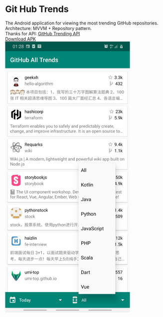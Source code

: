 # Git Hub Trends
The Android application for viewing the most trending GitHub repositories.  
Architecture: MVVM + Repository pattern.  
Thanks for API: [GitHub Trending API](https://github.com/huchenme/github-trending-api)  
[Download APK](https://drive.google.com/file/d/1szEnYgC4seJxoT8X9BjNo17Nf9F5-jsy/view?usp=sharing)  
<img src="/app_screenshot.png" alt="App Screenshot" width="400px">
